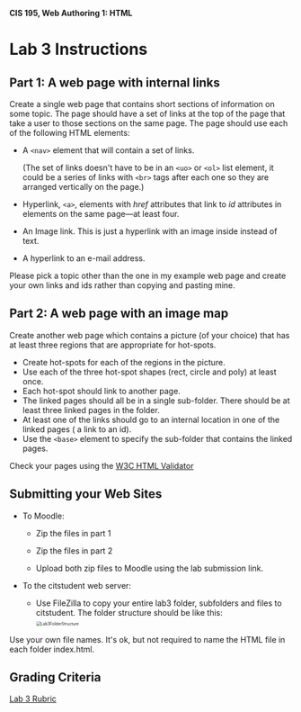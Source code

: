 **CIS 195, Web Authoring 1: HTML**

# Lab 3 Instructions



## Part 1: A web page with internal links

Create a single web page that contains short sections of information on some topic. The page should have a set of links at the top of the page that take a user to those sections on the same page. The page should use each of the following HTML elements:

- A `<nav>` element that will contain a set of links. 

  (The set of links doesn't have to be in an `<uo>` or `<ol>` list element, it could be a series of links with `<br>` tags after each one so they are arranged vertically on the page.)

- Hyperlink, `<a>`, elements with *href* attributes that link to *id* attributes in elements on the same page&mdash;at least four.

- An Image link. This is just a hyperlink with an image inside instead of text.

- A hyperlink to an e-mail address.

Please pick a topic other than the one in my example web page and create your own links and ids rather than copying and pasting mine.

## Part 2: A web page with an image map

Create another web page which contains a picture (of your choice) that has at least three regions that are appropriate for hot-spots.  

- Create hot-spots for each of the regions in the picture. 
- Use each of the three hot-spot shapes (rect, circle and poly) at least once.
- Each hot-spot should link to another page.
- The linked pages should all be in a single sub-folder. There should be at least three linked pages in the folder.
- At least one of the links should go to an internal location in one of the linked pages ( a link to an id).
- Use the `<base>` element to specify the sub-folder that contains the linked pages.

Check your pages using the [W3C HTML Validator](https://validator.w3.org)  



## Submitting your Web Sites

- To Moodle:

  - Zip the files in part 1


  - Zip the files in part 2


  - Upload both zip files to Moodle using the lab submission link.

- To the citstudent web server:

  - Use FileZilla to copy your entire lab3 folder, subfolders and files to citstudent. The folder structure should be like this:  
    <img src="/Users/birdb/Projects/CIS195-CourseMaterials/Labs/Lab03/Lab3FolderStructure.png" alt="Lab3FolderStructure" style="zoom:50%;" />

Use your own file names. It's ok, but not required to name the HTML file in each folder index.html.

## Grading Criteria

[Lab 3 Rubric](Lab3Rubric-CIS195.htm)

  



